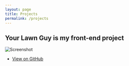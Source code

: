 ```yaml
---
layout: page
title: Projects
permalink: /projects
---
```


## Your Lawn Guy is my front-end project

![Screenshot](assets/images/YLG.jng)

- [View on GitHub](https://github.com/yourusername/react-project-demetrius-e)

